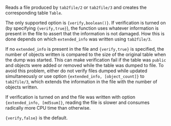 Reads a file produced by `tab2file/2` or `tab2file/3` and creates the
corresponding table `Table`.

The only supported option is `{verify,boolean()}`. If verification is turned on
(by specifying `{verify,true}`), the function uses whatever information is
present in the file to assert that the information is not damaged. How this is
done depends on which `extended_info` was written using `tab2file/3`.

If no `extended_info` is present in the file and `{verify,true}` is specified,
the number of objects written is compared to the size of the original table when
the dump was started. This can make verification fail if the table was `public`
and objects were added or removed while the table was dumped to file. To avoid
this problem, either do not verify files dumped while updated simultaneously or
use option `{extended_info, [object_count]}` to `tab2file/3`, which extends the
information in the file with the number of objects written.

If verification is turned on and the file was written with option
`{extended_info, [md5sum]}`, reading the file is slower and consumes radically
more CPU time than otherwise.

`{verify,false}` is the default.
